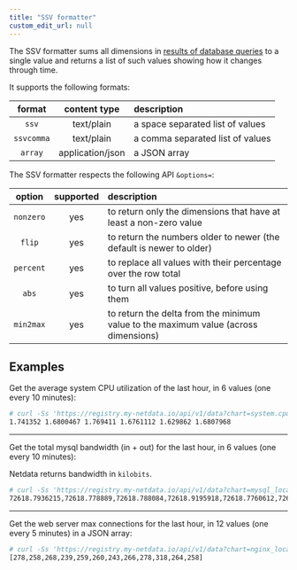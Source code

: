 ```yaml
---
title: "SSV formatter"
custom_edit_url: null
---
```




The SSV formatter sums all dimensions in [results of database queries](/docs/agent/web/api/queries)
to a single value and returns a list of such values showing how it changes through time.

It supports the following formats:

| format     | content type     | description                      |
|:----:|:----------:|:----------|
| `ssv`      | text/plain       | a space separated list of values |
| `ssvcomma` | text/plain       | a comma separated list of values |
| `array`    | application/json | a JSON array                     |

The SSV formatter respects the following API `&options=`:

| option    | supported | description                                                                         |
| :----:|:-------:|:----------|
| `nonzero` | yes       | to return only the dimensions that have at least a non-zero value                   |
| `flip`    | yes       | to return the numbers older to newer (the default is newer to older)                |
| `percent` | yes       | to replace all values with their percentage over the row total                      |
| `abs`     | yes       | to turn all values positive, before using them                                      |
| `min2max` | yes       | to return the delta from the minimum value to the maximum value (across dimensions) |

## Examples

Get the average system CPU utilization of the last hour, in 6 values (one every 10 minutes):

```bash
# curl -Ss 'https://registry.my-netdata.io/api/v1/data?chart=system.cpu&format=ssv&after=-3600&points=6&group=average'
1.741352 1.6800467 1.769411 1.6761112 1.629862 1.6807968
```

---

Get the total mysql bandwidth (in + out) for the last hour, in 6 values (one every 10 minutes):

Netdata returns bandwidth in `kilobits`.

```bash
# curl -Ss 'https://registry.my-netdata.io/api/v1/data?chart=mysql_local.net&format=ssvcomma&after=-3600&points=6&group=sum&options=abs'
72618.7936215,72618.778889,72618.788084,72618.9195918,72618.7760612,72618.6712421
```

---

Get the web server max connections for the last hour, in 12 values (one every 5 minutes)
in a JSON array:

```bash
# curl -Ss 'https://registry.my-netdata.io/api/v1/data?chart=nginx_local.connections&format=array&after=-3600&points=12&group=max'
[278,258,268,239,259,260,243,266,278,318,264,258]
```


